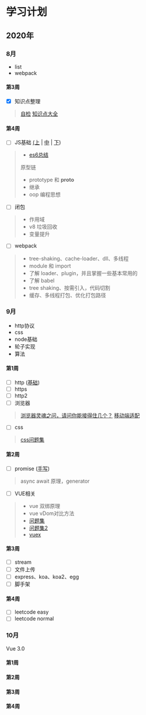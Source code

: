 # 学习计划
## 2020年
### 8月
- list
- webpack
#### 第3周
- [x] 知识点整理
> [自检](https://segmentfault.com/a/1190000020262348?utm_source=tag-newest)
> [知识点大全](https://juejin.im/post/6844903776512393224)
#### 第4周
- [ ] JS基础 [(上](https://juejin.im/post/6844903974378668039) | [中](https://juejin.im/post/6844903986479251464) | [下](https://juejin.im/post/6844904004007247880))
> - [es6总结](https://mp.weixin.qq.com/s/5-8KOv210ji5d_Dq_pq6cw)
>
> 原型链
> - prototype 和 __proto__
> - 继承
> - oop 编程思想
- [ ] 闭包
> - 作用域
> - v8 垃圾回收
> - 变量提升

- [ ] webpack
> - tree-shaking、cache-loader、dll、多线程
> - module 和 import
> - 了解 loader、plugin，并且掌握一些基本常用的
> - 了解 babel
> - tree shaking、按需引入，代码切割
> - 缓存、多线程打包、优化打包路径
### 9月
- http协议
- css
- node基础
- 轮子实现
- 算法
#### 第1周
- [ ] http ([基础](https://juejin.im/post/6844904100035821575))
- [ ] https
- [ ] http2
- [ ] 浏览器
> [浏览器灵魂之问，请问你能接得住几个？](https://juejin.im/post/6844904021308735502)
> [移动端适配](https://juejin.im/post/6844903631993454600)
- [ ] css
> [css问题集](https://segmentfault.com/a/1190000022149245)
#### 第2周
- [ ] promise ([手写](https://juejin.im/post/6844904051251871758))
> async await 原理，generator
- [ ] VUE相关
> - vue 双绑原理
> - vue vDom对比方法
> - [问题集](https://juejin.im/post/6844904031983239181)
> - [问题集2](https://juejin.im/post/6844904045140770823)
> - [vuex](https://segmentfault.com/a/1190000021717329)
#### 第3周
- [ ] stream
- [ ] 文件上传
- [ ] express、koa、koa2、egg
- [ ] 脚手架
#### 第4周
- [ ] leetcode easy
- [ ] leetcode normal
### 10月
Vue 3.0
#### 第1周
#### 第2周
#### 第3周
#### 第4周